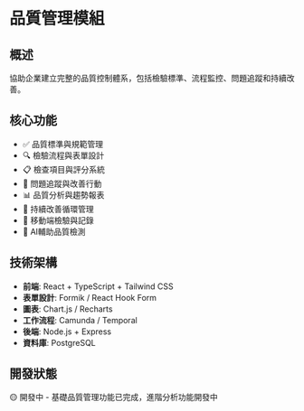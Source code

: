 # 品質管理模組

## 概述

協助企業建立完整的品質控制體系，包括檢驗標準、流程監控、問題追蹤和持續改善。

## 核心功能

- ✅ 品質標準與規範管理
- 🔍 檢驗流程與表單設計
- 📋 檢查項目與評分系統
- 🚨 問題追蹤與改善行動
- 📊 品質分析與趨勢報表
- 🔄 持續改善循環管理
- 📱 移動端檢驗與記錄
- 🤖 AI輔助品質檢測

## 技術架構

- **前端**: React + TypeScript + Tailwind CSS
- **表單設計**: Formik / React Hook Form
- **圖表**: Chart.js / Recharts
- **工作流程**: Camunda / Temporal
- **後端**: Node.js + Express
- **資料庫**: PostgreSQL

## 開發狀態

🟡 開發中 - 基礎品質管理功能已完成，進階分析功能開發中
